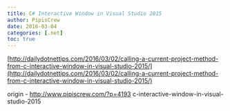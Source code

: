 ```yaml
---
title: C# Interactive Window in Visual Studio 2015
author: PipisCrew
date: 2016-03-04
categories: [.net]
toc: true
---
```


[http://dailydotnettips.com/2016/03/02/calling-a-current-project-method-from-c-interactive-window-in-visual-studio-2015/](http://dailydotnettips.com/2016/03/02/calling-a-current-project-method-from-c-interactive-window-in-visual-studio-2015/)

origin - http://www.pipiscrew.com/?p=4193 c-interactive-window-in-visual-studio-2015